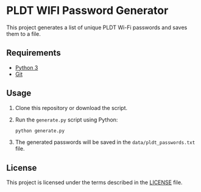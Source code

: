 # PLDT WIFI Password Generator

This project generates a list of unique PLDT Wi-Fi passwords and saves them to a file.

## Requirements

- [Python 3](https://www.python.org/downloads)
- [Git](https://git-scm.com/downloads)

## Usage

1. Clone this repository or download the script.

2. Run the `generate.py` script using Python:

   ```bash
   python generate.py
   ```

3. The generated passwords will be saved in the `data/pldt_passwords.txt` file.

## License

This project is licensed under the terms described in the [LICENSE](./LICENSE) file.
